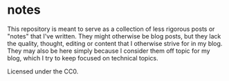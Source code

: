 notes
=====
This repository is meant to serve as a collection of less rigorous posts or
"notes" that I've written. They might otherwise be blog posts, but they lack
the quality, thought, editing or content that I otherwise strive for in my
blog. They may also be here simply because I consider them off topic for my
blog, which I try to keep focused on technical topics.

Licensed under the CC0.
